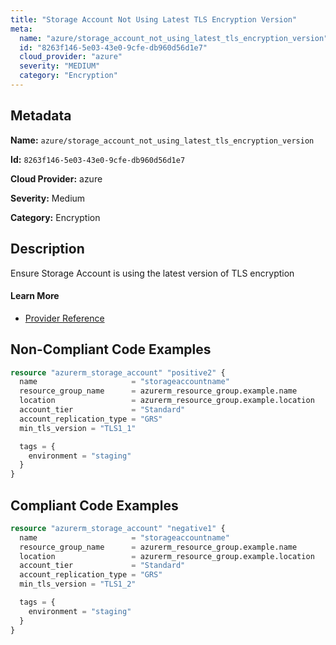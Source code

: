 ```yaml
---
title: "Storage Account Not Using Latest TLS Encryption Version"
meta:
  name: "azure/storage_account_not_using_latest_tls_encryption_version"
  id: "8263f146-5e03-43e0-9cfe-db960d56d1e7"
  cloud_provider: "azure"
  severity: "MEDIUM"
  category: "Encryption"
---
```


## Metadata
**Name:** `azure/storage_account_not_using_latest_tls_encryption_version`

**Id:** `8263f146-5e03-43e0-9cfe-db960d56d1e7`

**Cloud Provider:** azure

**Severity:** Medium

**Category:** Encryption

## Description
Ensure Storage Account is using the latest version of TLS encryption

#### Learn More

 - [Provider Reference](https://registry.terraform.io/providers/hashicorp/azurerm/latest/docs/resources/storage_account)

## Non-Compliant Code Examples
```terraform
resource "azurerm_storage_account" "positive2" {
  name                     = "storageaccountname"
  resource_group_name      = azurerm_resource_group.example.name
  location                 = azurerm_resource_group.example.location
  account_tier             = "Standard"
  account_replication_type = "GRS"
  min_tls_version = "TLS1_1"

  tags = {
    environment = "staging"
  }
}

```

## Compliant Code Examples
```terraform
resource "azurerm_storage_account" "negative1" {
  name                     = "storageaccountname"
  resource_group_name      = azurerm_resource_group.example.name
  location                 = azurerm_resource_group.example.location
  account_tier             = "Standard"
  account_replication_type = "GRS"
  min_tls_version = "TLS1_2"

  tags = {
    environment = "staging"
  }
}

```